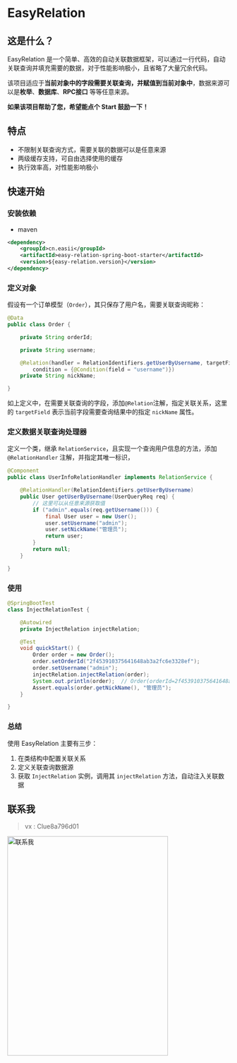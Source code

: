 # EasyRelation

## 这是什么？

EasyRelation 是一个简单、高效的自动关联数据框架，可以通过一行代码，自动关联查询并填充需要的数据，对于性能影响极小，且省略了大量冗余代码。

该项目适应于**当前对象中的字段需要关联查询，并赋值到当前对象中**，数据来源可以是**枚举**、**数据库**、**RPC接口** 等等任意来源。

**如果该项目帮助了您，希望能点个 Start 鼓励一下！**

## 特点

- 不限制关联查询方式，需要关联的数据可以是任意来源
- 两级缓存支持，可自由选择使用的缓存
- 执行效率高，对性能影响极小

## 快速开始

### 安装依赖

- maven

```xml
<dependency>
    <groupId>cn.easii</groupId>
    <artifactId>easy-relation-spring-boot-starter</artifactId>
    <version>${easy-relation.version}</version>
</dependency>
```

### 定义对象

假设有一个订单模型（`Order`），其只保存了用户名，需要关联查询昵称：

```java
@Data
public class Order {

    private String orderId;

    private String username;

    @Relation(handler = RelationIdentifiers.getUserByUsername, targetField = "nickName",
        condition = {@Condition(field = "username")})
    private String nickName;

}
```

如上定义中，在需要关联查询的字段，添加`@Relation`注解，指定关联关系，这里的 `targetField` 表示当前字段需要查询结果中的指定 `nickName` 属性。

### 定义数据关联查询处理器

定义一个类，继承 `RelationService`，且实现一个查询用户信息的方法，添加 `@RelationHandler` 注解，并指定其唯一标识，

```java
@Component
public class UserInfoRelationHandler implements RelationService {

    @RelationHandler(RelationIdentifiers.getUserByUsername)
    public User getUserByUsername(UserQueryReq req) {
        // 这里可以从任意来源获取值
        if ("admin".equals(req.getUsername())) {
            final User user = new User();
            user.setUsername("admin");
            user.setNickName("管理员");
            return user;
        }
        return null;
    }

}
```

### 使用

```java
@SpringBootTest
class InjectRelationTest {

    @Autowired
    private InjectRelation injectRelation;

    @Test
    void quickStart() {
        Order order = new Order();
        order.setOrderId("2f453910375641648ab3a2fc6e3328ef");
        order.setUsername("admin");
        injectRelation.injectRelation(order);
        System.out.println(order);  // Order(orderId=2f453910375641648ab3a2fc6e3328ef, username=admin, nickName=管理员)
        Assert.equals(order.getNickName(), "管理员");
    }

}
```

### 总结

使用 EasyRelation 主要有三步：
1. 在类结构中配置关联关系
2. 定义关联查询数据源
3. 获取 `InjectRelation` 实例，调用其 `injectRelation` 方法，自动注入关联数据

## 联系我

> vx : Clue8a796d01

<img src="https://raw.githubusercontent.com/linpeilie/mapstruct-plus/main/assets/contact-me.jpeg" alt="联系我" width="364" height="497" />